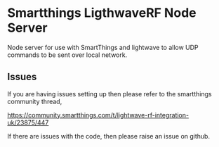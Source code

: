 # Smartthings LigthwaveRF Node Server
Node server for use with SmartThings and lightwave to allow UDP commands to be sent over local network.

## Issues

If you are having issues setting up then please refer to the smartthings community thread,

https://community.smartthings.com/t/lightwave-rf-integration-uk/23875/447

If there are issues with the code, then please raise an issue on github.
